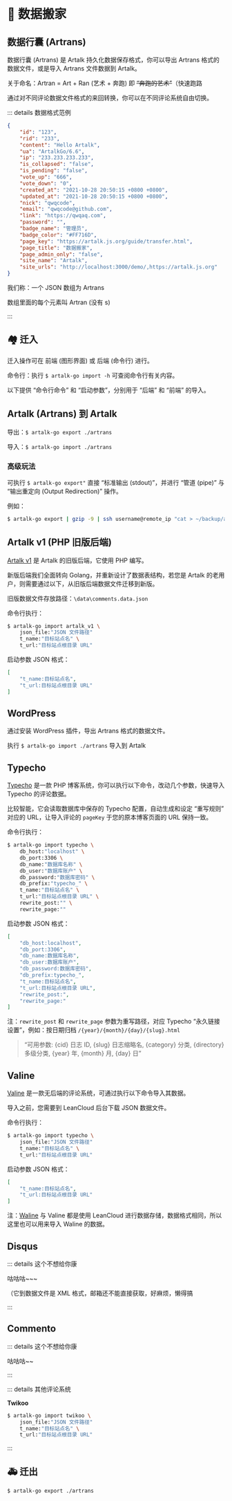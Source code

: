 # 🛬 数据搬家

## 数据行囊 (Artrans)

数据行囊 (Artrans) 是 Artalk 持久化数据保存格式，你可以导出 Artrans 格式的数据文件，或是导入 Artrans 文件数据到 Artalk。

关于命名：Artran = Art + Ran (艺术 + 奔跑) 即 ~~“奔跑的艺术”~~（快速跑路

通过对不同评论数据文件格式的来回转换，你可以在不同评论系统自由切换。

::: details 数据格式范例

```json
{
    "id": "123", 
    "rid": "233", 
    "content": "Hello Artalk", 
    "ua": "ArtalkGo/6.6", 
    "ip": "233.233.233.233",
    "is_collapsed": "false", 
    "is_pending": "false", 
    "vote_up": "666", 
    "vote_down": "0", 
    "created_at": "2021-10-28 20:50:15 +0800 +0800", 
    "updated_at": "2021-10-28 20:50:15 +0800 +0800", 
    "nick": "qwqcode", 
    "email": "qwqcode@github.com", 
    "link": "https://qwqaq.com", 
    "password": "", 
    "badge_name": "管理员", 
    "badge_color": "#FF716D", 
    "page_key": "https://artalk.js.org/guide/transfer.html", 
    "page_title": "数据搬家", 
    "page_admin_only": "false", 
    "site_name": "Artalk",
    "site_urls": "http://localhost:3000/demo/,https://artalk.js.org"
}
```

我们称：一个 JSON 数组为 Artrans

数组里面的每个元素叫 Artran (没有 s)

:::


## 🏘 迁入

迁入操作可在 前端 (图形界面) 或 后端 (命令行) 进行。

命令行：执行 `$ artalk-go import -h` 可查阅命令行有关内容。

以下提供 “命令行命令” 和 “启动参数”，分别用于 “后端” 和 “前端” 的导入。

## Artalk (Artrans) 到 Artalk

导出：`$ artalk-go export ./artrans`

导入：`$ artalk-go import ./artrans`

### 高级玩法

可执行 `$ artalk-go export"` 直接 “标准输出 (stdout)”，并进行 “管道 (pipe)” 与 “输出重定向 (Output Redirection)” 操作。

例如：

```sh
$ artalk-go export | gzip -9 | ssh username@remote_ip "cat > ~/backup/artrans.gz"
```

## Artalk v1 (PHP 旧版后端)

[Artalk v1](https://github.com/ArtalkJS/ArtalkPHP) 是 Artalk 的旧版后端，它使用 PHP 编写。

新版后端我们全面转向 Golang，并重新设计了数据表结构，若您是 Artalk 的老用户，则需要通过以下，从旧版后端数据文件迁移到新版。

旧版数据文件存放路径：`\data\comments.data.json`

命令行执行：

```sh
$ artalk-go import artalk_v1 \
    json_file:"JSON 文件路径"
    t_name:"目标站点名" \
    t_url:"目标站点根目录 URL"
```

启动参数 JSON 格式：

```json
[
    "t_name:目标站点名",
    "t_url:目标站点根目录 URL"
]
```

## WordPress

通过安装 WordPress 插件，导出 Artrans 格式的数据文件。

执行 `$ artalk-go import ./artrans` 导入到 Artalk

## Typecho

[Typecho](http://typecho.org/) 是一款 PHP 博客系统，你可以执行以下命令，改动几个参数，快速导入 Typecho 的评论数据。

比较智能，它会读取数据库中保存的 Typecho 配置，自动生成和设定 “重写规则” 对应的 URL，让导入评论的 `pageKey` 于您的原本博客页面的 URL 保持一致。

命令行执行：

```sh
$ artalk-go import typecho \
    db_host:"localhost" \
    db_port:3306 \
    db_name:"数据库名称" \
    db_user:"数据库账户" \
    db_password:"数据库密码" \
    db_prefix:"typecho_" \
    t_name:"目标站点名" \
    t_url:"目标站点根目录 URL" \
    rewrite_post:"" \
    rewrite_page:""
```

启动参数 JSON 格式：

```json
[
    "db_host:localhost",
    "db_port:3306",
    "db_name:数据库名称",
    "db_user:数据库账户",
    "db_password:数据库密码",
    "db_prefix:typecho_",
    "t_name:目标站点名",
    "t_url:目标站点根目录 URL",
    "rewrite_post:",
    "rewrite_page:"
]
```

注：`rewrite_post` 和 `rewrite_page` 参数为重写路径，对应 Typecho “永久链接设置”，例如：按日期归档 `/{year}/{month}/{day}/{slug}.html`

> “可用参数: {cid} 日志 ID, {slug} 日志缩略名, {category} 分类, {directory} 多级分类, {year} 年, {month} 月, {day} 日”

## Valine

[Valine](https://github.com/xCss/Valine) 是一款无后端的评论系统，可通过执行以下命令导入其数据。

导入之前，您需要到 LeanCloud 后台下载 JSON 数据文件。

命令行执行：

```sh
$ artalk-go import typecho \
    json_file:"JSON 文件路径"
    t_name:"目标站点名" \
    t_url:"目标站点根目录 URL"
```

启动参数 JSON 格式：

```json
[
    "t_name:目标站点名",
    "t_url:目标站点根目录 URL"
]
```

注：[Waline](https://waline.js.org/) 与 Valine 都是使用 LeanCloud 进行数据存储，数据格式相同，所以这里也可以用来导入 Waline 的数据。

## Disqus

::: details 这个不想给你康

咕咕咕~~~

（它到数据文件是 XML 格式，邮箱还不能直接获取，好麻烦，懒得搞

:::

## Commento

::: details 这个不想给你康

咕咕咕~~

:::


::: details 其他评论系统

**Twikoo**

```sh
$ artalk-go import twikoo \
    json_file:"JSON 文件路径"
    t_name:"目标站点名" \
    t_url:"目标站点根目录 URL"
```

:::

## 🚑 迁出

`$ artalk-go export ./artrans`
